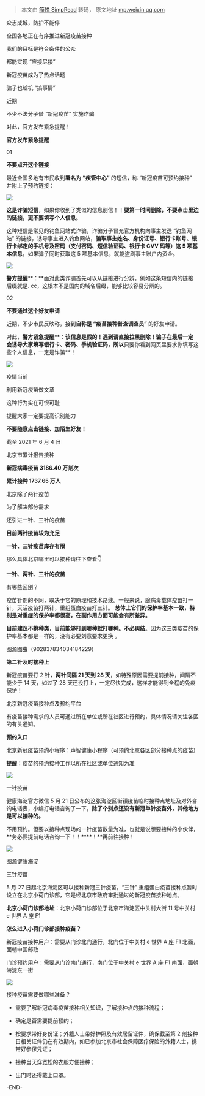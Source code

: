> 本文由 [简悦 SimpRead](http://ksria.com/simpread/) 转码， 原文地址 [mp.weixin.qq.com](https://mp.weixin.qq.com/s?__biz=MjM5OTk3NjcyNA==&mid=2650149210&idx=1&sn=8687ee42bb531dabd6fe77b892d2ef7f&chksm=bf31fb21884672377a83622ec3aad578f96d1f301b51873a4f8df0d4651071b2bdc57b7878ee&mpshare=1&scene=1&srcid=0606a1Rg8AwqkXQqONTLQVPK&sharer_sharetime=1622991400070&sharer_shareid=7fece245937ac96f04f0fb8e1311fff1#rd)

众志成城，防护不能停

全国各地正在有序推进新冠疫苗接种

我们的目标是符合条件的公众

都能实现 “应接尽接”

新冠疫苗成为了热点话题

骗子也趁机 “搞事情”

近期

不少不法分子借 “新冠疫苗” 实施诈骗

对此，官方发布紧急提醒！

**官方发布紧急提醒**

  

01

**不要点开这个链接**

最近全国多地有市民收到**署名为 “疾管中心”** 的短信，称 “新冠疫苗可预约接种” 并附上了预约链接：

![](https://mmbiz.qpic.cn/mmbiz_png/p3WxCvHic2Iv5mQ36Nmq9rzvJF4cTvose93tglt9wYicbk3LAuskEt4fD2iaxRk00BsEbrib5z67TibAMfr52mWSDwA/640?wx_fmt=png)

**这是诈骗短信**，如果你收到了类似的信息别信！！**要第一时间删除，不要点击里边的链接，更不要填写个人信息**。

这种短信是常见的钓鱼网站式诈骗，诈骗分子冒充官方机构向事主发送 “钓鱼网站” 的链接，诱导事主进入钓鱼网站，**骗取事主姓名、身份证号、银行卡账号、银行卡绑定的手机号及密码（支付密码、短信验证码、银行卡 CVV 码等）这 5 项基本信息**，如果骗子同时获取这 5 项基本信息，就能盗刷事主账户内资金。

![](https://mmbiz.qpic.cn/mmbiz_png/p3WxCvHic2Iv5mQ36Nmq9rzvJF4cTvoseF88TBT5ibPHfc7xZ0Lia7XV4WRj0eY1MeCkUzuAaDVLwjjfmGo8C0ceA/640?wx_fmt=png)

**警方提醒****：**面对此类诈骗首先可以从链接进行分辨，例如这条短信内的链接后缀就是. cc，这根本不是国内的域名后缀，能够比较容易分辨的。

02

**不要通过这个好友申请**

近期，不少市民反映称，接到**自称是 “疫苗接种普查调查员”** 的好友申请。

对此，**警方紧急提醒****：**该信息是假的！遇到请直接拉黑删除！骗子在最后一定会诱导大家填写银行卡、密码、手机验证码，所以**只要你看到网页里要求你填写这些个人信息，一定是诈骗**！

![](https://mmbiz.qpic.cn/mmbiz_jpg/DcuIjJBx3O1XmE2E9OAO5QE7AWUGvN9UsUY5dzmu7jaiaRgBhGTsJJZRQW07Qn3KUmscfYhpibtASTVGbTToawzw/640?wx_fmt=jpeg)

疫情当前

利用新冠疫苗做文章

这种行为实在可恨可耻

提醒大家一定要提高识别能力

**不要随意点击链接、加陌生好友！**

截至 2021 年 6 月 4 日

北京市累计报告接种

**新冠病毒疫苗 3186.40 万剂次**

**累计接种 1737.65 万人**

北京除了两针疫苗

为了解决部分需求

还引进一针、三针的疫苗

**目前两针疫苗较为充足**

**一针、三针疫苗库存有限**

那么具体北京哪里可以接种请往下查看👇

**一针、两针、三针的疫苗**

  

有哪些区别？  

疫苗针剂的不同，取决于它的原理和技术路线。一般来说，腺病毒载体疫苗打一针，灭活疫苗打两针，重组蛋白疫苗打三针。 **总体上它们的保护率基本一致，特别是对重症的保护率都很高，在副作用方面可能会有所差异。**

**目前建议不挑种类，目前能够打到哪种就打哪种。不必纠结**。因为这三类疫苗的保护率基本都是一样的，没有必要刻意要求更换 。

图源图虫（902837834034184229）

**第二针及时接种上**

  

新冠疫苗要打 2 针，**两针间隔 21 天到 28 天**，如特殊原因需要提前接种，间隔不能少于 14 天，如过了 28 天还没打上，一定尽快完成，这样才能得到全程的免疫保护！

北京新冠疫苗接种点及预约平台

  

有疫苗接种需求的人员可通过所在单位或所在社区进行预约，具体情况请关注各区的有关通知。

  

**预约入口**

北京新冠疫苗预约小程序：声智健康小程序（可预约北京各区部分接种点的疫苗）

**提醒**：疫苗的预约接种工作以所在社区或单位通知为准

![](https://mmbiz.qpic.cn/mmbiz_jpg/ibX9tvM61XVuhXWjsAkM1okoibMD1XRUgk153IJNZTDB6WSxf8ufO2dUZz5qWXpQNpwgvGFQMSAiaP7nUyEJmwd8w/640?wx_fmt=jpeg)

一针疫苗

  

健康海淀官方微信 5 月 21 日公布的这张海淀区街镇疫苗临时接种点地址及对外咨询电话表，小编打电话咨询了一下，**除了个别点还没有新冠单针疫苗外，其他地方是可以接种的。**

不用预约。但要以接种点现场的一针疫苗数量为准，也就是说想要接种的小伙伴，**务必要提前电话咨询一下！！****！**再前往接种！

![](https://mmbiz.qpic.cn/mmbiz_jpg/ibX9tvM61XVsiaewPgJvR2p1El63WRC69icZibyxASFt6Z4pibpYXcBCiaiat8bTtP6HxYj2qalBh0Iiax3G8tvkIkzodQ/640?wx_fmt=jpeg)

图源健康海淀

三针疫苗

  

5 月 27 日起北京海淀区可以接种新冠三针疫苗。“三针” 重组蛋白疫苗接种点暂时设立在北京小荷门诊部，它是经北京市政府审批通过的新冠疫苗接种地点。

**北京小荷门诊部地址**：北京小荷门诊部位于北京市海淀区中关村大街 11 号中关村 e 世界 A 座 F1

**怎么进入小荷门诊部接种疫苗？**

新冠疫苗接种用户：需要从门诊北门通行，北门位于中关村 e 世界 A 座 F1 北面，面朝中国邮政

门诊预约用户：需要从门诊南门通行，南门位于中关村 e 世界 A 座 F1 南面，面朝海淀东一街

![](https://mmbiz.qpic.cn/mmbiz_png/ibX9tvM61XVuhXWjsAkM1okoibMD1XRUgk9HBMBc36vhicb7mBRwskZ3kaKdzzeMp9UBVc5RiaOhT7icWxmEeTcYV5Q/640?wx_fmt=png)

接种疫苗需要做哪些准备？

  

*   需要了解新冠病毒疫苗接种相关知识，了解接种点的接种流程；
    
*   确定是否需要提前预约；
    
*   按要求带好身份证；外籍人士带好护照及有效居留证件，确保截至第 2 剂接种日相关证件仍在有效期内，如已参加北京市社会保障医疗保险的外籍人士，携带好参保凭证；
    
*   接种当天穿宽松的衣服方便接种；
    
*   出门时还得戴上口罩。
    

-END-